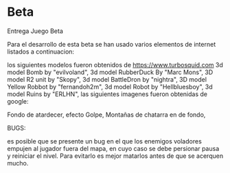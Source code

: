 
# Beta
Entrega Juego Beta

Para el desarrollo de esta beta se han usado varios elementos de internet listados a continuacion:

los siguientes modelos fueron obtenidos de https://www.turbosquid.com
3d model Bomb  by "evilvoland",
3d model RubberDuck By "Marc Mons",
3D model R2 unit by "Skopy",
3d model BattleDron by "nightra",
3D model Yellow Robbot by "fernandoh2m",
3d model Robot by "Hellbluesboy",
3d model Ruins by "ERLHN",
las siguientes imagenes fueron obtenidas de google:

Fondo de atardecer,
efecto Golpe,
Montañas de chatarra en de fondo,


BUGS:

es posible que se presente un bug en el que los enemigos voladores empujen al jugador fuera del mapa, en cuyo caso se debe persionar pausa y reiniciar el nivel. Para evitarlo es mejor matarlos antes de que se acerquen mucho.
